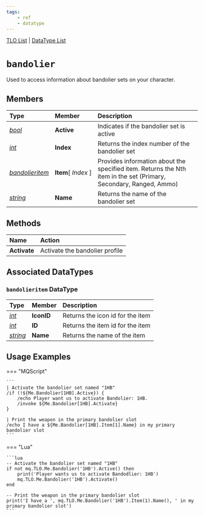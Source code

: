 ```yaml
---
tags:
    - ref
    - datatype
---
```

[TLO List](../top-level-objects/tlo-list.md) | [DataType List](../data-types/datatype-list.md)
# `bandolier`

Used to access information about bandolier sets on your character.


## Members

| **Type** | **Member** | **Description** |
| :--- | :--- | :--- |
| [_bool_](datatype-bool.md) | **Active** | Indicates if the bandolier set is active |
| [_int_](datatype-int.md) | **Index** | Returns the index number of the bandolier set |
| [_bandolieritem_](#bandolieritem-datatype) | **Item**[&nbsp;_Index_&nbsp;] | Provides information about the specified item. Returns the Nth item in the set (Primary, Secondary, Ranged, Ammo) |
| [_string_](datatype-bandolier.md) | **Name** | Returns the name of the bandolier set |


## Methods

| Name | Action |
| :--- | :--- |
| **Activate** | Activate the bandolier profile |


## Associated DataTypes

### `bandolieritem` DataType

| **Type** | **Member** | **Description** |
| :--- | :--- | :--- |
| [_int_](datatype-int.md)          | **IconID** | Returns the icon id for the item |
| [_int_](datatype-int.md)          | **ID** | Returns the item id for the item |
| [_string_](datatype-bandolier.md) | **Name** | Returns the name of the item |


## Usage Examples

=== "MQScript"

    ```
    | Activate the bandolier set named "1HB"
    /if (!${Me.Bandolier[1HB].Active}) {
        /echo Player want us to activate Bandolier: 1HB.
        /invoke ${Me.Bandolier[1HB].Activate}
    }

    | Print the weapon in the primary bandolier slot
    /echo I have a ${Me.Bandolier[1HB].Item[1].Name} in my primary bandolier slot
    ```

=== "Lua"

    ```lua
    -- Activate the bandolier set named "1HB"
    if not mq.TLO.Me.Bandolier('1HB').Active() then
        print('Player wants us to activate Bandodlier: 1HB')
        mq.TLO.Me.Bandolier('1HB').Activate()
    end

    -- Print the weapon in the primary bandolier slot
    print('I have a ', mq.TLO.Me.Bandolier('1HB').Item(1).Name(), ' in my primary bandolier slot')
    ```
